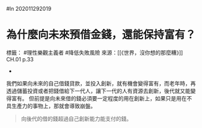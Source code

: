 #ln 202011292019
# 	為什麼向未來預借金錢，還能保持富有？
標籤： #理性樂觀主義者 #降低失敗風險
來源：[[《世界，沒你想的那麼糟》]] CH.01 p.33

-

我們如果向未來的自己借錢貸款，並投入創新，就有機會變得富有，而老年時，再透過儲蓄投資或者把錢借給下一代人，讓下一代的人有資源去創新，後代就又能變得富有。
但前提是向未來借的錢必須要一定程度的用在創新上，如果只是用在不具生產力的事物上，那就會導致崩盤。

> 向後代的借的錢超過自己創新能力能支付的錢。